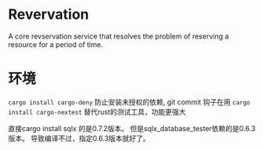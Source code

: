 # Revervation
A core revservation service that resolves the problem of reserving a resource for a period of time.

# 环境
`cargo install cargo-deny`  防止安装未授权的依赖, git commit 钩子在用
`cargo install cargo-nextest` 替代rust的测试工具，功能更强大


直接cargo install sqlx 的是0.7.2版本。
但是sqlx_database_tester依赖的是0.6.3版本。
导致编译不过，指定0.6.3版本就好了。
